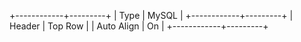 +------------+---------+
|    Type    |  MySQL  |
+------------+---------+
| Header     | Top Row |
| Auto Align | On      |
+------------+---------+
